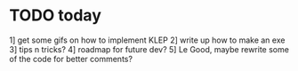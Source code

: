# TODO today
1] get some gifs on how to implement KLEP
2] write up how to make an exe
3] tips n tricks?
4] roadmap for future dev?
5] Le Good, maybe rewrite some of the code for better comments?
